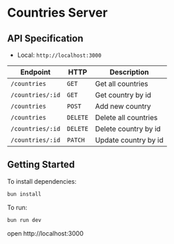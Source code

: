 # Countries Server

## API Specification

- Local: `http://localhost:3000`

| Endpoint       | HTTP     | Description         |
| -------------- | -------- | ------------------- |
| `/countries`     | `GET`    | Get all countries     |
| `/countries/:id` | `GET`    | Get country by id    |
| `/countries`     | `POST`   | Add new country      |
| `/countries`     | `DELETE` | Delete all countries  |
| `/countries/:id` | `DELETE` | Delete country by id |
| `/countries/:id` | `PATCH`  | Update country by id |

## Getting Started

To install dependencies:

```sh
bun install
```

To run:

```sh
bun run dev
```

open http://localhost:3000